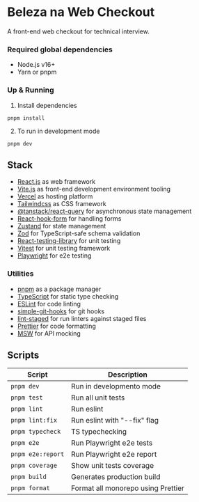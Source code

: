 # Beleza na Web Checkout

A front-end web checkout for technical interview.

### Required global dependencies

- Node.js v16+
- Yarn or pnpm

### Up & Running

1. Install dependencies

```
pnpm install
```

2. To run in development mode

```
pnpm dev
```

## Stack

- [React.js](https://react.dev) as web framework
- [Vite.js](https://vitejs.dev/) as front-end development environment tooling
- [Vercel](https://vercel.com) as hosting platform
- [Tailwindcss](https://tailwindcss.com) as CSS framework
- [@tanstack/react-query](https://tanstack.com/query/v3/) for asynchronous state management
- [React-hook-form](https://react-hook-form.com/) for handling forms
- [Zustand](https://docs.pmnd.rs/zustand/getting-started/introduction) for state management
- [Zod](https://zod.dev/) for TypeScript-safe schema validation
- [React-testing-library](https://testing-library.com/docs/react-testing-library/intro/) for unit testing
- [Vitest](https://vitest.dev/) for unit testing framework
- [Playwright](https://playwright.dev/) for e2e testing

### Utilities

- [pnpm](https://pnpm.io/) as a package manager
- [TypeScript](https://www.typescriptlang.org) for static type checking
- [ESLint](https://eslint.org) for code linting
- [simple-git-hooks](https://github.com/toplenboren/simple-git-hooks) for git hooks
- [lint-staged](https://github.com/okonet/lint-staged) for run linters against staged files
- [Prettier](https://prettier.io) for code formatting
- [MSW](https://mswjs.io/) for API mocking

## Scripts

| Script            | Description                        |
| ----------------- | ---------------------------------- |
| `pnpm dev`        | Run in developmento mode           |
| `pnpm test`       | Run all unit tests                 |
| `pnpm lint`       | Run eslint                         |
| `pnpm lint:fix`   | Run eslint with "--fix" flag       |
| `pnpm typecheck`  | TS typechecking                    |
| `pnpm e2e`        | Run Playwright e2e tests           |
| `pnpm e2e:report` | Run Playwright e2e report          |
| `pnpm coverage`   | Show unit tests coverage           |
| `pnpm build`      | Generates production build         |
| `pnpm format`     | Format all monorepo using Prettier |
